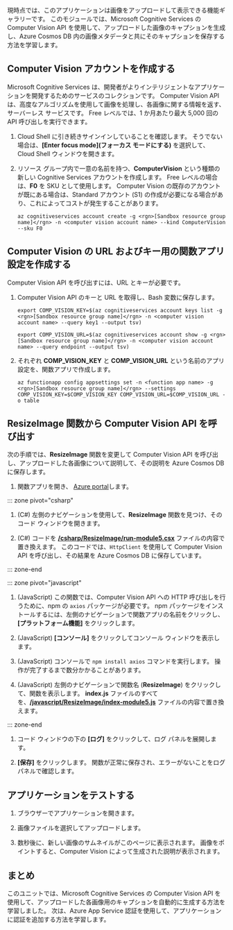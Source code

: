 現時点では、このアプリケーションは画像をアップロードして表示できる機能ギャラリーです。 このモジュールでは、Microsoft Cognitive Services の Computer Vision API を使用して、アップロードした画像のキャプションを生成し、Azure Cosmos DB 内の画像メタデータと共にそのキャプションを保存する方法を学習します。

## <a name="create-a-computer-vision-account"></a>Computer Vision アカウントを作成する

Microsoft Cognitive Services は、開発者がよりインテリジェントなアプリケーションを開発するためのサービスのコレクションです。 Computer Vision API は、高度なアルゴリズムを使用して画像を処理し、各画像に関する情報を返す、サーバーレス サービスです。 Free レベルでは、1 か月あたり最大 5,000 回の API 呼び出しを実行できます。

1. Cloud Shell に引き続きサインインしていることを確認します。 そうでない場合は、**[Enter focus mode]\(フォーカス モードにする\)** を選択して、Cloud Shell ウィンドウを開きます。 

1. リソース グループ内で一意の名前を持つ、**ComputerVision** という種類の新しい Cognitive Services アカウントを作成します。 Free レベルの場合は、**F0** を SKU として使用します。 Computer Vision の既存のアカウントが既にある場合は、Standard アカウント (S1) の作成が必要になる場合があり、これによってコストが発生することがあります。

    ```azurecli
    az cognitiveservices account create -g <rgn>[Sandbox resource group name]</rgn> -n <computer vision account name> --kind ComputerVision --sku F0
    ```


## <a name="create-function-app-settings-for-computer-vision-url-and-key"></a>Computer Vision の URL およびキー用の関数アプリ設定を作成する

Computer Vision API を呼び出すには、URL とキーが必要です。

1. Computer Vision API のキーと URL を取得し、Bash 変数に保存します。

    ```azurecli
    export COMP_VISION_KEY=$(az cognitiveservices account keys list -g <rgn>[Sandbox resource group name]</rgn> -n <computer vision account name> --query key1 --output tsv)
    ```
    ```azurecli
    export COMP_VISION_URL=$(az cognitiveservices account show -g <rgn>[Sandbox resource group name]</rgn> -n <computer vision account name> --query endpoint --output tsv)
    ```

1. それぞれ **COMP_VISION_KEY** と **COMP_VISION_URL** という名前のアプリ設定を、関数アプリで作成します。

    ```azurecli
    az functionapp config appsettings set -n <function app name> -g <rgn>[Sandbox resource group name]</rgn> --settings COMP_VISION_KEY=$COMP_VISION_KEY COMP_VISION_URL=$COMP_VISION_URL -o table
    ```

## <a name="call-the-computer-vision-api-from-the-resizeimage-function"></a>ResizeImage 関数から Computer Vision API を呼び出す

次の手順では、**ResizeImage** 関数を変更して Computer Vision API を呼び出し、アップロードした各画像について説明して、その説明を Azure Cosmos DB に保存します。

1. 関数アプリを開き、 [Azure portal](https://portal.azure.com/?azure-portal=true)します。

::: zone pivot="csharp"

1. (C#) 左側のナビゲーションを使用して、**ResizeImage** 関数を見つけ、そのコード ウィンドウを開きます。

1. (C#) コードを [**/csharp/ResizeImage/run-module5.csx**](https://raw.githubusercontent.com/Azure-Samples/functions-first-serverless-web-application/master/csharp/ResizeImage/run-module5.csx) ファイルの内容で置き換えます。 このコードでは、`HttpClient` を使用して Computer Vision API を呼び出し、その結果を Azure Cosmos DB に保存しています。

::: zone-end

::: zone pivot="javascript"

1. (JavaScript) この関数では、Computer Vision API への HTTP 呼び出しを行うために、npm の `axios` パッケージが必要です。 npm パッケージをインストールするには、左側のナビゲーションで関数アプリの名前をクリックし、**[プラットフォーム機能]** をクリックします。

1. (JavaScript) **[コンソール]** をクリックしてコンソール ウィンドウを表示します。

1. (JavaScript) コンソールで `npm install axios` コマンドを実行します。 操作が完了するまで数分かかることがあります。

1. (JavaScript) 左側のナビゲーションで関数名 (**ResizeImage**) をクリックして、関数を表示します。 **index.js** ファイルのすべてを、[**/javascript/ResizeImage/index-module5.js**](https://raw.githubusercontent.com/Azure-Samples/functions-first-serverless-web-application/master/javascript/ResizeImage/index-module5.js) ファイルの内容で置き換えます。

::: zone-end

1. コード ウィンドウの下の **[ログ]** をクリックして、ログ パネルを展開します。

1. **[保存]** をクリックします。 関数が正常に保存され、エラーがないことをログ パネルで確認します。

## <a name="test-the-application"></a>アプリケーションをテストする

1. ブラウザーでアプリケーションを開きます。

1. 画像ファイルを選択してアップロードします。

1. 数秒後に、新しい画像のサムネイルがこのページに表示されます。 画像をポイントすると、Computer Vision によって生成された説明が表示されます。

## <a name="summary"></a>まとめ

このユニットでは、Microsoft Cognitive Services の Computer Vision API を使用して、アップロードした各画像用のキャプションを自動的に生成する方法を学習しました。 次は、Azure App Service 認証を使用して、アプリケーションに認証を追加する方法を学習します。